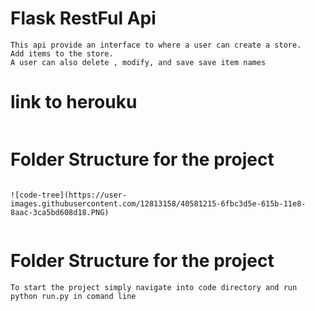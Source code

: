 # Flask RestFul Api

```
This api provide an interface to where a user can create a store.
Add items to the store.
A user can also delete , modify, and save save item names

```

# link to herouku

```

```

# Folder Structure for the project

```

![code-tree](https://user-images.githubusercontent.com/12813158/40581215-6fbc3d5e-615b-11e8-8aac-3ca5bd608d18.PNG)


```

# Folder Structure for the project

```
To start the project simply navigate into code directory and run python run.py in comand line

```
